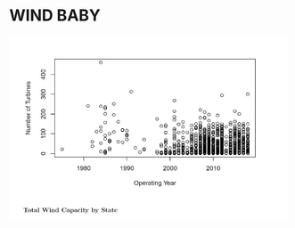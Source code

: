 <!DOCTYPE html>
<html>
<body>
<h1>
  WIND BABY
</h1>

 <img src="WindCapByStat.JPG" 
       alt="Wind Cap By State"
       width="500" height="333"> 



</body>
</html>
